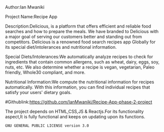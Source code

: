 Author:Ian Mwaniki

Project Name:Recipe App

Description:Delicious, is a platform that offers efficient and reliable food searches and how to prepare the meals. We have branded to Delicious with a major goal of serving our customers better and standing out from competitors. Delicious is a renowned food search recipes app Globally for its special diet/intolerances and nutritional information.

Special Diets/Intolerances:We automatically analyze recipes to check for ingredients that contain common allergens, such as wheat, dairy, eggs, soy, nuts, etc. We also determine whether a recipe is vegan, vegetarian, Paleo friendly, Whole30 compliant, and more.

Nutritional Information:We compute the nutritional information for recipes automatically. With this information, you can find individual recipes that satisfy your users' dietary goals.

#Githublink:https://github.com/IanMwaniki/Recipe-App-phase-2-project

The project depends on HTML,CSS,JS & Reactjs.For its functionality aspect,It is fully functional and keeps on updating upon its functions.

    GNU GENERAL PUBLIC LICENSE version 3.0